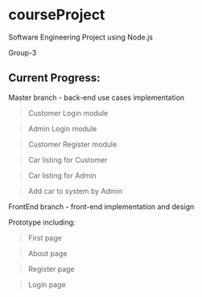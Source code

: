 # courseProject

Software Engineering Project using Node.js

Group-3

## Current Progress:

Master branch - back-end use cases implementation

> Customer Login module

> Admin Login module

> Customer Register module

> Car listing for Customer

> Car listing for Admin

> Add car to system by Admin

FrontEnd branch - front-end implementation and design



Prototype including:

> First page

> About page

> Register page

> Login page
